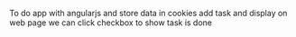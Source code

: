 To do app with angularjs and store data in cookies
add task and display on web page
we can click checkbox to show task is done
